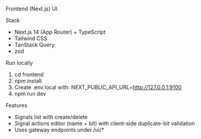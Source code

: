 Frontend (Next.js) UI

Stack
- Next.js 14 (App Router) + TypeScript
- Tailwind CSS
- TanStack Query
- zod

Run locally
1) cd frontend
2) npm install
3) Create .env.local with:
   NEXT_PUBLIC_API_URL=http://127.0.0.1:9100
4) npm run dev

Features
- Signals list with create/delete
- Signal actions editor (name + bit) with client-side duplicate-bit validation
- Uses gateway endpoints under /ui/*

